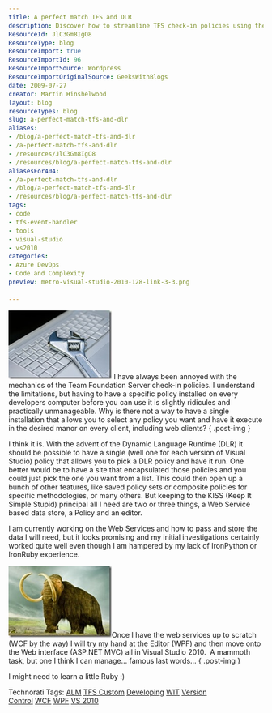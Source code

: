 ```yaml
---
title: A perfect match TFS and DLR
description: Discover how to streamline TFS check-in policies using the Dynamic Language Runtime. Simplify your development process with innovative solutions in Visual Studio 2010!
ResourceId: JlC3Gm8IgO8
ResourceType: blog
ResourceImport: true
ResourceImportId: 96
ResourceImportSource: Wordpress
ResourceImportOriginalSource: GeeksWithBlogs
date: 2009-07-27
creator: Martin Hinshelwood
layout: blog
resourceTypes: blog
slug: a-perfect-match-tfs-and-dlr
aliases:
- /blog/a-perfect-match-tfs-and-dlr
- /a-perfect-match-tfs-and-dlr
- /resources/JlC3Gm8IgO8
- /resources/blog/a-perfect-match-tfs-and-dlr
aliasesFor404:
- /a-perfect-match-tfs-and-dlr
- /blog/a-perfect-match-tfs-and-dlr
- /resources/blog/a-perfect-match-tfs-and-dlr
tags:
- code
- tfs-event-handler
- tools
- visual-studio
- vs2010
categories:
- Azure DevOps
- Code and Complexity
preview: metro-visual-studio-2010-128-link-3-3.png

---
```

[![ConfigurationRequired](images/Aperfictmatch_701B-ConfigurationRequired_thumb-2-2.jpg)](http://blog.hinshelwood.com/files/2011/05/GWB-WindowsLiveWriter-Aperfictmatch_701B-ConfigurationRequired_2.jpg) I have always been annoyed with the mechanics of the Team Foundation Server check-in policies. I understand the limitations, but having to have a specific policy installed on every developers computer before you can use it is slightly ridicules and practically unmanageable. Why is there not a way to have a single installation that allows you to select any policy you want and have it execute in the desired manor on every client, including web clients?
{ .post-img }

I think it is. With the advent of the Dynamic Language Runtime (DLR) it should be possible to have a single (well one for each version of Visual Studio) policy that allows you to pick a DLR policy and have it run. One better would be to have a site that encapsulated those policies and you could just pick the one you want from a list. This could then open up a bunch of other features, like saved policy sets or composite policies for specific methodologies, or many others. But keeping to the KISS (Keep It Simple Stupid) principal all I need are two or three things, a Web Service based data store, a Policy and an editor.

I am currently working on the Web Services and how to pass and store the data I will need, but it looks promising and my initial investigations certainly worked quite well even though I am hampered by my lack of IronPython or IronRuby experience.

[![ar123456585516148](images/Aperfictmatch_701B-ar123456585516148_thumb-1-1.jpg)](http://blog.hinshelwood.com/files/2011/05/GWB-WindowsLiveWriter-Aperfictmatch_701B-ar123456585516148_2.jpg)Once I have the web services up to scratch (WCF by the way) I will try my hand at the Editor (WPF) and then move onto the Web interface (ASP.NET MVC) all in Visual Studio 2010.  A mammoth task, but one I think I can manage… famous last words…
{ .post-img }

I might need to learn a little Ruby :)

Technorati Tags: [ALM](http://technorati.com/tags/ALM) [TFS Custom](http://technorati.com/tags/TFS+Custom) [Developing](http://technorati.com/tags/Developing) [WIT](http://technorati.com/tags/WIT) [Version Control](http://technorati.com/tags/Version+Control) [WCF](http://technorati.com/tags/WCF) [WPF](http://technorati.com/tags/WPF) [VS 2010](http://technorati.com/tags/VS+2010)
